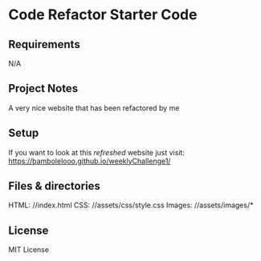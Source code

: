 # Code Refactor Starter Code

## Requirements
N/A

## Project Notes
A very nice website that has been refactored by me


## Setup
If you want to look at this *refreshed* website just visit: https://bambolelooo.github.io/weeklyChallenge1/


## Files & directories
HTML: //index.html
CSS:  //assets/css/style.css
Images: //assets/images/*


## License
MIT License
